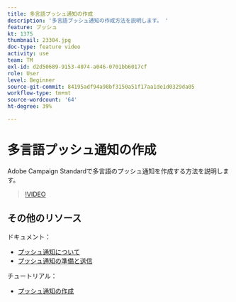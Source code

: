 ```yaml
---
title: 多言語プッシュ通知の作成
description: '多言語プッシュ通知の作成方法を説明します。 '
feature: プッシュ
kt: 1375
thumbnail: 23304.jpg
doc-type: feature video
activity: use
team: TM
exl-id: d2d50689-9153-4074-a046-0701bb6017cf
role: User
level: Beginner
source-git-commit: 84195adf94a98bf3150a51f17aa1de1d0329da05
workflow-type: tm+mt
source-wordcount: '64'
ht-degree: 39%

---
```


# 多言語プッシュ通知の作成

Adobe Campaign Standardで多言語のプッシュ通知を作成する方法を説明します。

>[!VIDEO](https://video.tv.adobe.com/v/23304?quality=12)

## その他のリソース

ドキュメント：

* [プッシュ通知について](https://experienceleague.adobe.com/docs/campaign-standard/using/communication-channels/push-notifications/about-push-notifications.html)
* [プッシュ通知の準備と送信](https://experienceleague.adobe.com/docs/campaign-standard/using/communication-channels/push-notifications/preparing-and-sending-a-push-notification.html)

チュートリアル：

* [プッシュ通知の作成](/help/communication-channels/mobile/push-notifications/creating-a-push-notification.md)
